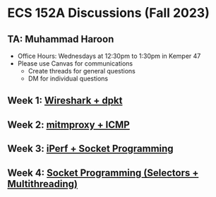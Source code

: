 # ECS 152A Discussions (Fall 2023)

## TA: Muhammad Haroon
- Office Hours: Wednesdays at 12:30pm to 1:30pm in Kemper 47
- Please use Canvas for communications
  - Create threads for general questions
  - DM for individual questions

## Week 1: [Wireshark + dpkt](week1/)
## Week 2: [mitmproxy + ICMP](week2/)
## Week 3: [iPerf + Socket Programming](week3/)
## Week 4: [Socket Programming (Selectors + Multithreading)](week4/)
